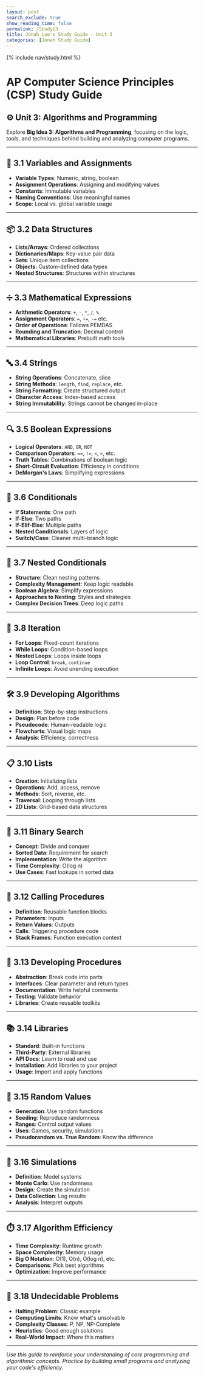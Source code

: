 ```yaml
---
layout: post 
search_exclude: true
show_reading_time: false
permalink: /StudyG3
title: Jonah Luo's Study Guide - Unit 3
categories: [Jonah Study Guide]
---
```

{% include nav/study.html %}

# AP Computer Science Principles (CSP) Study Guide  
## ⚙️ Unit 3: Algorithms and Programming

Explore **Big Idea 3: Algorithms and Programming**, focusing on the logic, tools, and techniques behind building and analyzing computer programs.

---

## 🧠 3.1 Variables and Assignments
- **Variable Types**: Numeric, string, boolean  
- **Assignment Operations**: Assigning and modifying values  
- **Constants**: Immutable variables  
- **Naming Conventions**: Use meaningful names  
- **Scope**: Local vs. global variable usage

---

## 📦 3.2 Data Structures
- **Lists/Arrays**: Ordered collections  
- **Dictionaries/Maps**: Key-value pair data  
- **Sets**: Unique item collections  
- **Objects**: Custom-defined data types  
- **Nested Structures**: Structures within structures

---

## ➗ 3.3 Mathematical Expressions
- **Arithmetic Operators**: `+`, `-`, `*`, `/`, `%`  
- **Assignment Operators**: `=`, `+=`, `-=` etc.  
- **Order of Operations**: Follows PEMDAS  
- **Rounding and Truncation**: Decimal control  
- **Mathematical Libraries**: Prebuilt math tools

---

## 🔤 3.4 Strings
- **String Operations**: Concatenate, slice  
- **String Methods**: `length`, `find`, `replace`, etc.  
- **String Formatting**: Create structured output  
- **Character Access**: Index-based access  
- **String Immutability**: Strings cannot be changed in-place

---

## 🔍 3.5 Boolean Expressions
- **Logical Operators**: `AND`, `OR`, `NOT`  
- **Comparison Operators**: `==`, `!=`, `<`, `>`, etc.  
- **Truth Tables**: Combinations of boolean logic  
- **Short-Circuit Evaluation**: Efficiency in conditions  
- **DeMorgan's Laws**: Simplifying expressions

---

## 🔀 3.6 Conditionals
- **If Statements**: One path  
- **If-Else**: Two paths  
- **If-Elif-Else**: Multiple paths  
- **Nested Conditionals**: Layers of logic  
- **Switch/Case**: Cleaner multi-branch logic

---

## 🧩 3.7 Nested Conditionals
- **Structure**: Clean nesting patterns  
- **Complexity Management**: Keep logic readable  
- **Boolean Algebra**: Simplify expressions  
- **Approaches to Nesting**: Styles and strategies  
- **Complex Decision Trees**: Deep logic paths

---

## 🔁 3.8 Iteration
- **For Loops**: Fixed-count iterations  
- **While Loops**: Condition-based loops  
- **Nested Loops**: Loops inside loops  
- **Loop Control**: `break`, `continue`  
- **Infinite Loops**: Avoid unending execution

---

## 🛠️ 3.9 Developing Algorithms
- **Definition**: Step-by-step instructions  
- **Design**: Plan before code  
- **Pseudocode**: Human-readable logic  
- **Flowcharts**: Visual logic maps  
- **Analysis**: Efficiency, correctness

---

## 📋 3.10 Lists
- **Creation**: Initializing lists  
- **Operations**: Add, access, remove  
- **Methods**: Sort, reverse, etc.  
- **Traversal**: Looping through lists  
- **2D Lists**: Grid-based data structures

---

## 🔎 3.11 Binary Search
- **Concept**: Divide and conquer  
- **Sorted Data**: Requirement for search  
- **Implementation**: Write the algorithm  
- **Time Complexity**: O(log n)  
- **Use Cases**: Fast lookups in sorted data

---

## 🧬 3.12 Calling Procedures
- **Definition**: Reusable function blocks  
- **Parameters**: Inputs  
- **Return Values**: Outputs  
- **Calls**: Triggering procedure code  
- **Stack Frames**: Function execution context

---

## 🧱 3.13 Developing Procedures
- **Abstraction**: Break code into parts  
- **Interfaces**: Clear parameter and return types  
- **Documentation**: Write helpful comments  
- **Testing**: Validate behavior  
- **Libraries**: Create reusable toolkits

---

## 📚 3.14 Libraries
- **Standard**: Built-in functions  
- **Third-Party**: External libraries  
- **API Docs**: Learn to read and use  
- **Installation**: Add libraries to your project  
- **Usage**: Import and apply functions

---

## 🎲 3.15 Random Values
- **Generation**: Use random functions  
- **Seeding**: Reproduce randomness  
- **Ranges**: Control output values  
- **Uses**: Games, security, simulations  
- **Pseudorandom vs. True Random**: Know the difference

---

## 🧪 3.16 Simulations
- **Definition**: Model systems  
- **Monte Carlo**: Use randomness  
- **Design**: Create the simulation  
- **Data Collection**: Log results  
- **Analysis**: Interpret outputs

---

## ⏱️ 3.17 Algorithm Efficiency
- **Time Complexity**: Runtime growth  
- **Space Complexity**: Memory usage  
- **Big O Notation**: O(1), O(n), O(log n), etc.  
- **Comparisons**: Pick best algorithms  
- **Optimization**: Improve performance

---

## 🚫 3.18 Undecidable Problems
- **Halting Problem**: Classic example  
- **Computing Limits**: Know what's unsolvable  
- **Complexity Classes**: P, NP, NP-Complete  
- **Heuristics**: Good enough solutions  
- **Real-World Impact**: Where this matters

---

*Use this guide to reinforce your understanding of core programming and algorithmic concepts. Practice by building small programs and analyzing your code's efficiency.*
